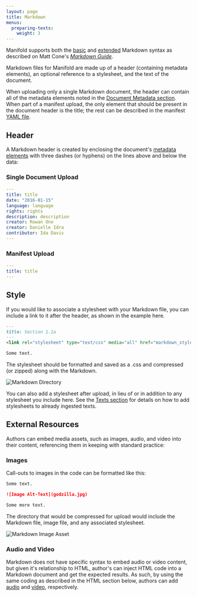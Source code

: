 ```yaml
---
layout: page
title: Markdown
menus:
  preparing-texts:
    weight: 3
---
```


Manifold supports both the [basic](https://www.markdownguide.org/basic-syntax) and [extended](https://www.markdownguide.org/extended-syntax) Markdown syntax as described on Matt Cone's [*Markdown Guide*](https://www.markdownguide.org/).

Markdown files for Manifold are made up of a header (containing metadata elements), an optional reference to a stylesheet, and the text of the document.

When uploading only a single Markdown document, the header can contain all of the metadata elements noted in the [Document Metadata section](/docs/projects/preparing/index.html#meta). When part of a manifest upload, the only element that should be present in the document header is the title; the rest can be described in the manifest [YAML file](/docs/projects/preparing/index.html#yml).

<a name="md-header"></a>
## Header

A Markdown header is created by enclosing the document's [metadata elements](index.html#meta) with three dashes (or hyphens) on the lines above and below the data:

<a name="md-sdu"></a>
### Single Document Upload

``` yml
---
title: title
date: "2016-01-15"
language: language
rights: rights
description: description
creator: Rowan Ono
creator: Danielle Idra
contributor: Ida Davis
---
```

<a name="md-mu"></a>
### Manifest Upload

``` yml
---
title: title
---
```

<a name="md-style"></a>
## Style

If you would like to associate a stylesheet with your Markdown file, you can include a link to it after the header, as shown in the example here.

``` md
---
title: Section 1.1a
---
<link rel="stylesheet" type="text/css" media="all" href="markdown_styles.css" />

Some text.
```

The stylesheet should be formatted and saved as a .css and compressed (or zipped) along with the Markdown.

![Markdown Directory](/docs/assets/projects/md-dir.png)

You can also add a stylesheet after upload, in lieu of or in addition to any stylesheet you include here. See the [Texts section](/docs/projects/customizing/texts.html#mod-styles) for details on how to add stylesheets to already ingested texts.

<a name="md-ext"></a>
## External Resources

Authors can embed media assets, such as images, audio, and video into their content, referencing them in keeping with standard practice:

<a name="md-img"></a>
### Images

Call-outs to images in the code can be formatted like this:

``` md
Some text.

![Image Alt-Text](godzilla.jpg)

Some more text.
```

The directory that would be compressed for upload would include the Markdown file, image file, and any associated stylesheet.

![Markdown Image Asset](/docs/assets/projects/md-image.png)

<a name="md-av"></a>
### Audio and Video

Markdown does not have specific syntax to embed audio or video content, but given it's relationship to HTML, author's can inject HTML code into a Markdown document and get the expected results. As such, by using the same coding as described in the HTML section below, authors can add [audio](/docs/projects/preparing/html.html#html-audio) and [video](/docs/projects/preparing/html.html#html-video), respectively.
